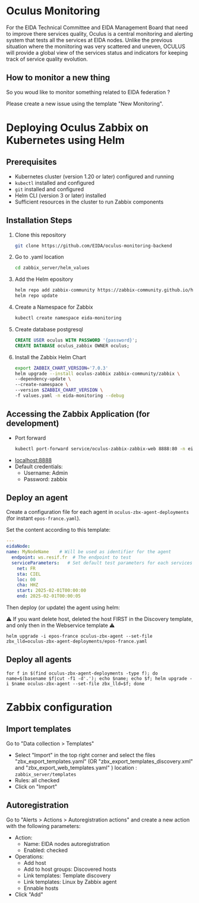 # Oculus Monitoring

For the EIDA Technical Committee and EIDA Management Board that need to improve there services quality, Oculus is a central monitoring and alerting system that tests all the services at EIDA nodes. Unlike the previous situation where the moniitoring was very scattered and uneven, OCULUS will provide a global view of the services status and indicators for keeping track of service quality evolution.

## How to monitor a new thing

So you woud like to monitor something related to EIDA federation ?

Please create a new issue using the template "New Monitoring".

#  Deploying Oculus Zabbix on Kubernetes using Helm
## Prerequisites
- Kubernetes cluster (version 1.20 or later) configured and running
- ```kubectl``` installed and configured
- ```git``` installed and configured
- Helm CLI (version 3 or later) installed
- Sufficient resources in the cluster to run Zabbix components

## Installation Steps
1. Clone this repository
    ```sh
    git clone https://github.com/EIDA/oculus-monitoring-backend
    ```
2. Go to .yaml location
    ```sh
    cd zabbix_server/helm_values
    ```
3. Add the Helm epository
    ```sh
    helm repo add zabbix-community https://zabbix-community.github.io/helm-zabbix
    helm repo update
    ```
4. Create a Namespace for Zabbix
    ```sh
    kubectl create namespace eida-monitoring
    ```
5. Create database postgresql
    ```sql
    CREATE USER oculus WITH PASSWORD '{password}';
    CREATE DATABASE oculus_zabbix OWNER oculus;
    ```

6. Install the Zabbix Helm Chart
    ```sh
    export ZABBIX_CHART_VERSION='7.0.3'
    helm upgrade --install oculus-zabbix zabbix-community/zabbix \
    --dependency-update \
    --create-namespace \
    --version $ZABBIX_CHART_VERSION \
    -f values.yaml -n eida-monitoring --debug
    ```
## Accessing the Zabbix Application (for development)
- Port forward
    ```sh
    kubectl port-forward service/oculus-zabbix-zabbix-web 8888:80 -n eida-monitoring
    ```
- [localhost:8888](http://localhost:8888)
- Default credentials:
    - Username: Admin
    - Password: zabbix

## Deploy an agent

Create a configuration file for each agent in `oculus-zbx-agent-deployments` (for instant `epos-france.yaml`).

Set the content according to this template:

``` yaml
---
eidaNode:
name: MyNodeName    # Will be used as identifier for the agent
  endpoint: ws.resif.fr  # The endpoint to test
  serviceParameters:   # Set default test parameters for each services
    net: FR
    sta: CIEL
    loc: 00
    cha: HHZ
    start: 2025-02-01T00:00:00
    end: 2025-02-01T00:00:05
```

Then deploy (or update) the agent using helm:


⚠️ If you want delete host, deleted the host FIRST in the Discovery template, and only then in the Webservice template ⚠️

    helm upgrade -i epos-france oculus-zbx-agent --set-file zbx_lld=oculus-zbx-agent-deployments/epos-france.yaml 


## Deploy all agents

    for f in $(find oculus-zbx-agent-deployments -type f); do name=$(basename $f|cut -f1 -d'.'); echo $name; echo $f; helm upgrade -i $name oculus-zbx-agent --set-file zbx_lld=$f; done


# Zabbix configuration
## Import templates
Go to "Data collection > Templates"
- Select "Import" in the top right corner and select the files "zbx_export_templates.yaml" (OR "zbx_export_templates_discovery.xml" and "zbx_export_web_templates.yaml" ) location : ```zabbix_server/templates```
- Rules: all checked 
- Click on "Import"

## Autoregistration
Go to "Alerts > Actions > Autoregistration actions" and create a new action with the following parameters:
- Action:
  - Name: EIDA nodes autoregistration
  - Enabled: checked
- Operations:
  - Add host
  - Add to host groups: Discovered hosts
  - Link templates: Template discovery
  - Link templates: Linux by Zabbix agent
  - Ennable hosts
- Click "Add"

